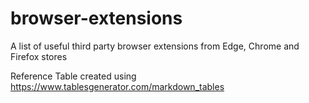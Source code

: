 # browser-extensions

A list of useful third party browser extensions from Edge, Chrome and Firefox stores


Reference
Table created using 
https://www.tablesgenerator.com/markdown_tables
